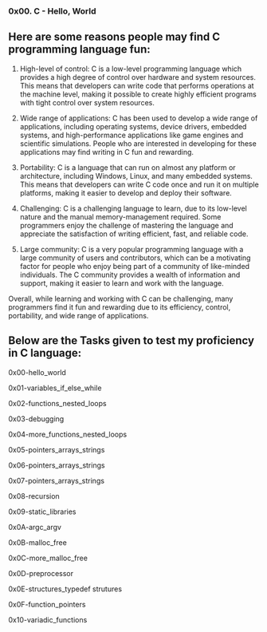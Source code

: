 ### 0x00. C - Hello, World ###

## Here are some reasons people may find C programming language fun: ##

1. High-level of control: C is a low-level programming language which provides a high degree of control over hardware and system resources. This means that developers can write code that performs operations at the machine level, making it possible to create highly efficient programs with tight control over system resources.

2. Wide range of applications: C has been used to develop a wide range of applications, including operating systems, device drivers, embedded systems, and high-performance applications like game engines and scientific simulations. People who are interested in developing for these applications may find writing in C fun and rewarding.

3. Portability: C is a language that can run on almost any platform or architecture, including Windows, Linux, and many embedded systems. This means that developers can write C code once and run it on multiple platforms, making it easier to develop and deploy their software.

4. Challenging: C is a challenging language to learn, due to its low-level nature and the manual memory-management required. Some programmers enjoy the challenge of mastering the language and appreciate the satisfaction of writing efficient, fast, and reliable code.

5. Large community: C is a very popular programming language with a large community of users and contributors, which can be a motivating factor for people who enjoy being part of a community of like-minded individuals. The C community provides a wealth of information and support, making it easier to learn and work with the language.

Overall, while learning and working with C can be challenging, many programmers find it fun and rewarding due to its efficiency, control, portability, and wide range of applications.

## Below are the Tasks given to test my proficiency in C language: ##

0x00-hello_world

0x01-variables_if_else_while

0x02-functions_nested_loops

0x03-debugging

0x04-more_functions_nested_loops

0x05-pointers_arrays_strings

0x06-pointers_arrays_strings

0x07-pointers_arrays_strings

0x08-recursion

0x09-static_libraries

0x0A-argc_argv

0x0B-malloc_free

0x0C-more_malloc_free

0x0D-preprocessor

0x0E-structures_typedef strutures

0x0F-function_pointers

0x10-variadic_functions
